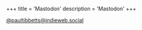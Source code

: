 +++
title = 'Mastodon'
description = 'Mastodon'
+++

[@paultibbetts@indieweb.social](https://indieweb.social/@paultibbetts)
